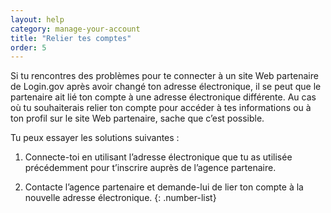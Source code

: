 ```yaml
---
layout: help
category: manage-your-account
title: "Relier tes comptes"
order: 5
---
```

Si tu rencontres des problèmes pour te connecter à un site Web partenaire de Login.gov après avoir changé ton adresse électronique, il se peut que le partenaire ait lié ton compte à une adresse électronique différente. Au cas où tu souhaiterais relier ton compte pour accéder à tes informations ou à ton profil sur le site Web partenaire, sache que c’est possible. 

Tu peux essayer les solutions suivantes : 

1. Connecte-toi en utilisant l’adresse électronique que tu as utilisée précédemment pour t’inscrire auprès de l’agence partenaire. 

2. Contacte l’agence partenaire et demande-lui de lier ton compte à la nouvelle adresse électronique.
{: .number-list}